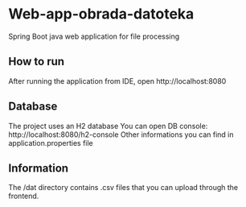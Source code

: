 # Web-app-obrada-datoteka
Spring Boot java web application for file processing

## How to run
After running the application from IDE, open http://localhost:8080

## Database
The project uses an H2 database
You can open DB console: http://localhost:8080/h2-console
Other informations you can find in application.properties file

## Information
The /dat directory contains .csv files that you can upload through the frontend.


